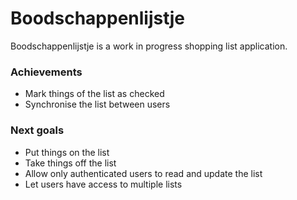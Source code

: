 # Boodschappenlijstje

Boodschappenlijstje is a work in progress shopping list application.

### Achievements

* Mark things of the list as checked
* Synchronise the list between users

### Next goals

* Put things on the list
* Take things off the list
* Allow only authenticated users to read and update the list
* Let users have access to multiple lists
